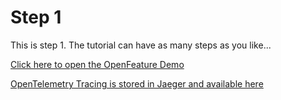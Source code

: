 # Step 1

This is step 1. The tutorial can have as many steps as you like...

[Click here to open the OpenFeature Demo]({{TRAFFIC_HOST1_30000}})

[OpenTelemetry Tracing is stored in Jaeger and available here]({{TRAFFIC_HOST1_18868}})